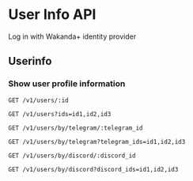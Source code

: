 # User Info API

Log in with Wakanda+ identity provider

## Userinfo

### Show user profile information

    GET /v1/users/:id

    GET /v1/users?ids=id1,id2,id3

    GET /v1/users/by/telegram/:telegram_id

    GET /v1/users/by/telegram?telegram_ids=id1,id2,id3

    GET /v1/users/by/discord/:discord_id

    GET /v1/users/by/discord?discord_ids=id1,id2,id3

